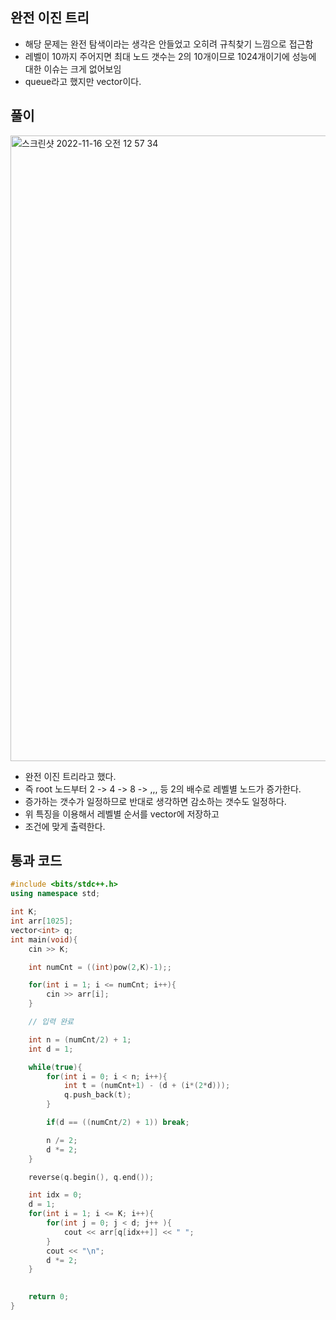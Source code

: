 ## 완전 이진 트리
- 해당 문제는 완전 탐색이라는 생각은 안들었고 오히려 규칙찾기 느낌으로 접근함
- 레벨이 10까지 주어지면 최대 노드 갯수는 2의 10개이므로 1024개이기에 성능에 대한 이슈는 크게 없어보임
- queue라고 했지만 vector이다.

## 풀이
<img width="1001" alt="스크린샷 2022-11-16 오전 12 57 34" src="https://user-images.githubusercontent.com/91730236/201966117-fb6a2dff-856e-44f3-a467-7e45ae53c0c8.png">

- 완전 이진 트리라고 했다.
- 즉 root 노드부터 2 -> 4 -> 8 -> ,,, 등 2의 배수로 레벨별 노드가 증가한다.
- 증가하는 갯수가 일정하므로 반대로 생각하면 감소하는 갯수도 일정하다.
- 위 특징을 이용해서 레벨별 순서를 vector에 저장하고
- 조건에 맞게 출력한다.


## 통과 코드

```C++
#include <bits/stdc++.h> 
using namespace std;

int K;
int arr[1025];
vector<int> q;
int main(void){
    cin >> K;

    int numCnt = ((int)pow(2,K)-1);;

    for(int i = 1; i <= numCnt; i++){
        cin >> arr[i];
    }

    // 입력 완료

    int n = (numCnt/2) + 1;
    int d = 1;

    while(true){
        for(int i = 0; i < n; i++){
            int t = (numCnt+1) - (d + (i*(2*d)));
            q.push_back(t);
        }

        if(d == ((numCnt/2) + 1)) break;

        n /= 2;
        d *= 2;
    }

    reverse(q.begin(), q.end());

    int idx = 0;
    d = 1;
    for(int i = 1; i <= K; i++){
        for(int j = 0; j < d; j++ ){
            cout << arr[q[idx++]] << " ";
        }
        cout << "\n";
        d *= 2;
    }
    

    return 0;
}
```

